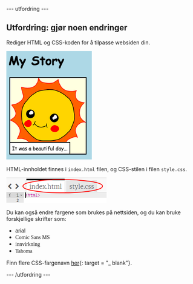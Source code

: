 \--- utfordring \---

## Utfordring: gjør noen endringer

Rediger HTML og CSS-koden for å tilpasse websiden din.

![skjermbilde](images/story-changes.png)

HTML-innholdet finnes i `index.html` filen, og CSS-stilen i filen `style.css`.

![skjermbilde](images/story-files.png)

Du kan også endre fargene som brukes på nettsiden, og du kan bruke forskjellige skrifter som:

+ <span style="font-family: Arial;">arial</span>
+ <span style="font-family: Comic Sans MS;">Comic Sans MS</span>
+ <span style="font-family: Impact;">innvirkning</span>
+ <span style="font-family: Tahoma;">Tahoma</span>

Finn flere CSS-fargenavn [her](http://jumpto.cc/colours){: target = "_ blank"}.

\--- /utfordring \---